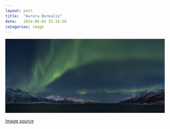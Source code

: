 ```yaml
---
layout: post
title:  "Aurora Borealis"
date:   2014-06-05 15:34:20
categories: image 
---
```


![Aurora Borealis](/images/aurora_borealis.jpg) 

[Image source](http://upload.wikimedia.org/wikipedia/commons/thumb/9/9b/Aurora_borealis_above_Lyngenfjorden%2C_2012_March.jpg/120px-Aurora_borealis_above_Lyngenfjorden%2C_2012_March.jpg)
